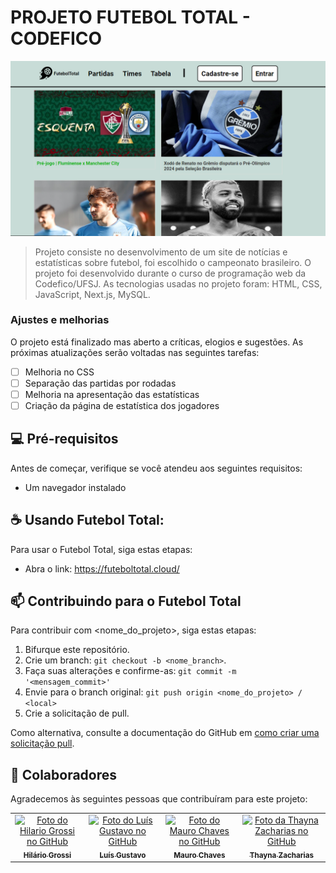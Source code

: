 # PROJETO FUTEBOL TOTAL - CODEFICO

<img src="tela-inicial.PNG" alt="Exemplo imagem">

> Projeto consiste no desenvolvimento de um site de notícias e estatísticas sobre futebol, foi escolhido o campeonato brasileiro. O projeto foi desenvolvido durante o curso de programação web da Codefico/UFSJ. As tecnologias usadas no projeto foram: HTML, CSS, JavaScript, Next.js, MySQL.

### Ajustes e melhorias

O projeto está finalizado mas aberto a críticas, elogios e sugestões. As próximas atualizações serão voltadas nas seguintes tarefas:

- [ ] Melhoria no CSS
- [ ] Separação das partidas por rodadas
- [ ] Melhoria na apresentação das estatísticas
- [ ] Criação da página de estatística dos jogadores

## 💻 Pré-requisitos

Antes de começar, verifique se você atendeu aos seguintes requisitos:

- Um navegador instalado

## ☕ Usando Futebol Total:

Para usar o Futebol Total, siga estas etapas:

- Abra o link: https://futeboltotal.cloud/

## 📫 Contribuindo para o Futebol Total

Para contribuir com <nome_do_projeto>, siga estas etapas:

1. Bifurque este repositório.
2. Crie um branch: `git checkout -b <nome_branch>`.
3. Faça suas alterações e confirme-as: `git commit -m '<mensagem_commit>'`
4. Envie para o branch original: `git push origin <nome_do_projeto> / <local>`
5. Crie a solicitação de pull.

Como alternativa, consulte a documentação do GitHub em [como criar uma solicitação pull](https://help.github.com/en/github/collaborating-with-issues-and-pull-requests/creating-a-pull-request).

## 🤝 Colaboradores

Agradecemos às seguintes pessoas que contribuíram para este projeto:

<table>
  <tr>
    <td align="center">
      <a href="#" title="defina o titulo do link">
        <img src="https://avatars.githubusercontent.com/u/103451021?v=4" width="100px;" alt="Foto do Hilario Grossi no GitHub"/><br>
        <sub>
          <b>Hilário Grossi</b>
        </sub>
      </a>
    </td>
    <td align="center">
      <a href="#" title="defina o titulo do link">
        <img src="https://avatars.githubusercontent.com/u/145384000?v=4" width="100px;" alt="Foto do Luís Gustavo no GitHub"/><br>
        <sub>
          <b>Luís Gustavo</b>
        </sub>
      </a>
    </td>
    <td align="center">
      <a href="#" title="defina o titulo do link">
        <img src="https://avatars.githubusercontent.com/u/138091054?v=4" width="100px;" alt="Foto do Mauro Chaves no GitHub"/><br>
        <sub>
          <b>Mauro Chaves</b>
        </sub>
      </a>
    </td>
    <td align="center">
      <a href="#" title="defina o titulo do link">
        <img src="https://avatars.githubusercontent.com/u/145383848?v=4" width="100px;" alt="Foto da Thayna Zacharias no GitHub"/><br>
        <sub>
          <b>Thayna Zacharias</b>
        </sub>
      </a>
    </td>
  </tr>
</table>
